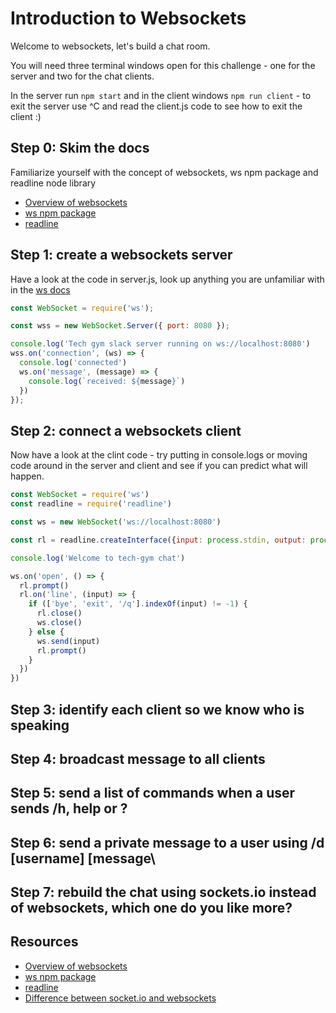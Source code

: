 # Introduction to Websockets

Welcome to websockets, let's build a chat room.

You will need three terminal windows open for this challenge - one for the server and two for the chat clients.

In the server run `npm start` and in the client windows `npm run client` - to exit the server use ^C and read the client.js code to see how to exit the client :)

## Step 0: Skim the docs
Familiarize yourself with the concept of websockets, ws npm package and readline node library

* [Overview of websockets](https://en.wikipedia.org/wiki/WebSocket)
* [ws npm package](https://www.npmjs.com/package/ws)
* [readline](https://nodejs.org/api/readline.html)

## Step 1: create a websockets server

Have a look at the code in server.js, look up anything you are unfamiliar with in the [ws docs](https://github.com/websockets/ws/blob/HEAD/doc/ws.md)

```javascript
const WebSocket = require('ws');

const wss = new WebSocket.Server({ port: 8080 });

console.log('Tech gym slack server running on ws://localhost:8080')
wss.on('connection', (ws) => {
  console.log('connected')
  ws.on('message', (message) => {
    console.log(`received: ${message}`)
  })
});
```

## Step 2: connect a websockets client
Now have a look at the clint code - try putting in console.logs or moving code around in the server and client and see if you can predict what will happen.

```javascript
const WebSocket = require('ws')
const readline = require('readline')

const ws = new WebSocket('ws://localhost:8080')

const rl = readline.createInterface({input: process.stdin, output: process.stdout})

console.log('Welcome to tech-gym chat')

ws.on('open', () => {
  rl.prompt()
  rl.on('line', (input) => {
    if (['bye', 'exit', '/q'].indexOf(input) != -1) {
      rl.close()
      ws.close()
    } else {
      ws.send(input)
      rl.prompt()
    }
  })
})
```

## Step 3: identify each client so we know who is speaking

## Step 4: broadcast message to all clients

## Step 5: send a list of commands when a user sends /h, help or ?

## Step 6: send a private message to a user using /d [username] [message\

## Step 7: rebuild the chat using sockets.io instead of websockets, which one do you like more?


## Resources

* [Overview of websockets](https://en.wikipedia.org/wiki/WebSocket)
* [ws npm package](https://www.npmjs.com/package/ws)
* [readline](https://nodejs.org/api/readline.html)
* [Difference between socket.io and websockets](https://stackoverflow.com/questions/10112178/differences-between-socket-io-and-websockets)
